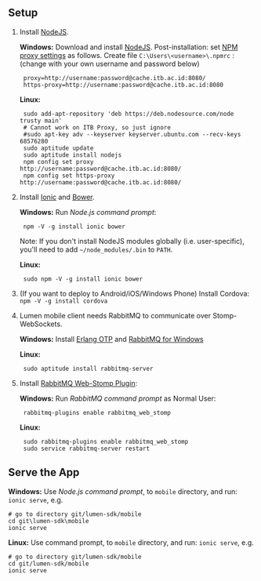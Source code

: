 ## Setup

1. Install [NodeJS](http://nodejs.org/download/).

    **Windows:** Download and install [NodeJS](http://nodejs.org/download/).
    Post-installation: set [NPM proxy settings](http://jjasonclark.com/how-to-setup-node-behind-web-proxy)
    as follows. Create file `C:\Users\<username>\.npmrc` : (change with your own username and password below)

        proxy=http://username:password@cache.itb.ac.id:8080/
        https-proxy=http://username:password@cache.itb.ac.id:8080

    **Linux:**

        sudo add-apt-repository 'deb https://deb.nodesource.com/node trusty main'
        # Cannot work on ITB Proxy, so just ignore
        #sudo apt-key adv --keyserver keyserver.ubuntu.com --recv-keys 68576280
        sudo aptitude update
        sudo aptitude install nodejs
        npm config set proxy http://username:password@cache.itb.ac.id:8080/
        npm config set https-proxy http://username:password@cache.itb.ac.id:8080/

2. Install [Ionic](http://ionicframework.com/) and [Bower](http://bower.io/).

    **Windows:** Run _Node.js command prompt_:

        npm -V -g install ionic bower

    Note: If you don't install NodeJS modules globally (i.e. user-specific), you'll need to add `~/node_modules/.bin` to `PATH`.

    **Linux:**

        sudo npm -V -g install ionic bower

3. (If you want to deploy to Android/iOS/Windows Phone) Install Cordova: `npm -V -g install cordova`

4. Lumen mobile client needs RabbitMQ to communicate over Stomp-WebSockets.

    **Windows:** Install [Erlang OTP](http://www.erlang.org/download.html) and [RabbitMQ for Windows](https://www.rabbitmq.com/install-windows.html)

    **Linux:**

        sudo aptitude install rabbitmq-server

5. Install [RabbitMQ Web-Stomp Plugin](http://www.rabbitmq.com/web-stomp.html):

    **Windows:** Run _RabbitMQ command prompt_ as Normal User:

        rabbitmq-plugins enable rabbitmq_web_stomp

    **Linux:**

        sudo rabbitmq-plugins enable rabbitmq_web_stomp
        sudo service rabbitmq-server restart

## Serve the App

**Windows:** Use _Node.js command prompt_, to `mobile` directory, and run: `ionic serve`, e.g.

    # go to directory git/lumen-sdk/mobile
    cd git\lumen-sdk\mobile
    ionic serve

**Linux:** Use command prompt, to `mobile` directory, and run: `ionic serve`, e.g.

    # go to directory git/lumen-sdk/mobile
    cd git/lumen-sdk/mobile
    ionic serve
